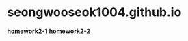 # seongwooseok1004.github.io

[**homework2-1**](https://seongwooseok1004.github.io/homework2-1.html/)
**homework2-2**
